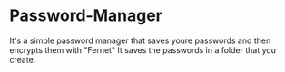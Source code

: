 # Password-Manager
It's a simple password manager that saves youre passwords and then encrypts them with "Fernet"
It saves the passwords in a folder that you create.
